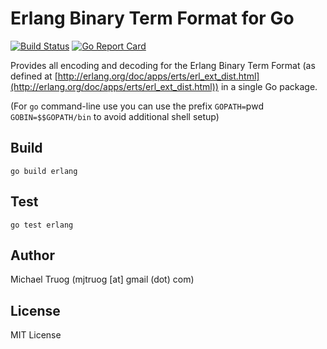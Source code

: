 Erlang Binary Term Format for Go
================================

[![Build Status](https://secure.travis-ci.org/okeuday/erlang_go.svg?branch=master)](http://travis-ci.org/okeuday/erlang_go) [![Go Report Card](https://goreportcard.com/badge/github.com/okeuday/erlang_go?maxAge=3600)](https://goreportcard.com/report/github.com/okeuday/erlang_go)

Provides all encoding and decoding for the Erlang Binary Term Format
(as defined at [http://erlang.org/doc/apps/erts/erl_ext_dist.html](http://erlang.org/doc/apps/erts/erl_ext_dist.html))
in a single Go package.

(For `go` command-line use you can use the prefix
 `GOPATH=`pwd` GOBIN=$$GOPATH/bin` to avoid additional shell setup)

Build
-----

    go build erlang

Test
----

    go test erlang

Author
------

Michael Truog (mjtruog [at] gmail (dot) com)

License
-------

MIT License
